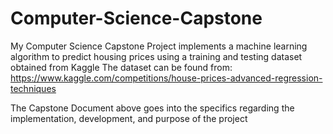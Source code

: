# Computer-Science-Capstone

My Computer Science Capstone Project implements a machine learning algorithm to predict housing prices using a training and testing dataset obtained from Kaggle
The dataset can be found from: https://www.kaggle.com/competitions/house-prices-advanced-regression-techniques

The Capstone Document above goes into the specifics regarding the implementation, development, and purpose of the project
